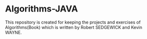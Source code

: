 # Algorithms-JAVA
This repository is created for keeping the projects and exercises of Algorithms(Book) which is written by Robert SEDGEWICK and Kevin WAYNE.
